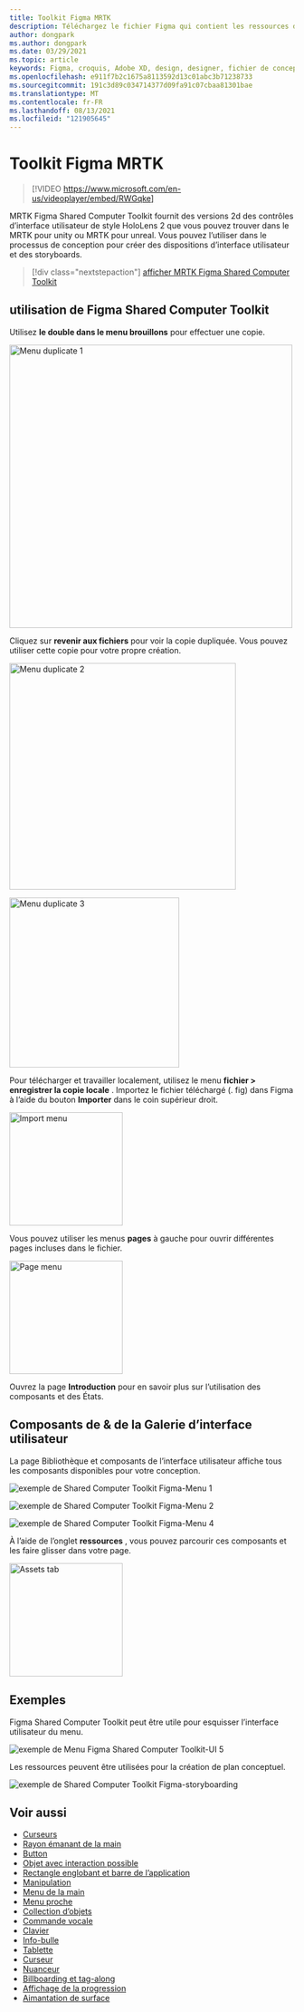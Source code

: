 ```yaml
---
title: Toolkit Figma MRTK
description: Téléchargez le fichier Figma qui contient les ressources des blocs de construction d’interface utilisateur courants.
author: dongpark
ms.author: dongpark
ms.date: 03/29/2021
ms.topic: article
keywords: Figma, croquis, Adobe XD, design, designer, fichier de conception, conception UX, HoloLens, MRTK, réalité mixte Shared Computer Toolkit
ms.openlocfilehash: e911f7b2c1675a8113592d13c01abc3b71238733
ms.sourcegitcommit: 191c3d89c034714377d09fa91c07cbaa81301bae
ms.translationtype: MT
ms.contentlocale: fr-FR
ms.lasthandoff: 08/13/2021
ms.locfileid: "121905645"
---
```

# <a name="mrtk-figma-toolkit"></a>Toolkit Figma MRTK

> [!VIDEO https://www.microsoft.com/en-us/videoplayer/embed/RWGqke]

MRTK Figma Shared Computer Toolkit fournit des versions 2d des contrôles d’interface utilisateur de style HoloLens 2 que vous pouvez trouver dans le MRTK pour unity ou MRTK pour unreal. Vous pouvez l’utiliser dans le processus de conception pour créer des dispositions d’interface utilisateur et des storyboards.

> [!div class="nextstepaction"]
> [afficher MRTK Figma Shared Computer Toolkit](https://www.figma.com/file/zeGez3Phuzel9JrU1o20nn/Figma-Toolkit-for-MRTK-HoloLens-Windows-Mixed-Reality?node-id=116%3A4)

## <a name="how-to-use-figma-toolkit"></a>utilisation de Figma Shared Computer Toolkit
Utilisez **le double dans le menu brouillons** pour effectuer une copie.

<img src="images/UX_Figma_Use1.png" width="500px" alt="Menu duplicate 1"><br>

Cliquez sur **revenir aux fichiers** pour voir la copie dupliquée. Vous pouvez utiliser cette copie pour votre propre création.

<img src="images/UX_Figma_Use2.png" width="400px" alt="Menu duplicate 2"><br>

<img src="images/UX_Figma_Use3.png" width="300px" alt="Menu duplicate 3"><br>

Pour télécharger et travailler localement, utilisez le menu **fichier > enregistrer la copie locale** . Importez le fichier téléchargé (. fig) dans Figma à l’aide du bouton **Importer** dans le coin supérieur droit.

<img src="images/UX_FigmaToolkit_Import.png" width="200px" alt="Import menu"><br>

Vous pouvez utiliser les menus **pages** à gauche pour ouvrir différentes pages incluses dans le fichier.

<img src="images/UX_FigmaToolkit_PageMenu.png" width="200px" alt="Page menu"><br>

Ouvrez la page **Introduction** pour en savoir plus sur l’utilisation des composants et des États.

## <a name="ui-gallery--components"></a>Composants de & de la Galerie d’interface utilisateur
La page Bibliothèque et composants de l’interface utilisateur affiche tous les composants disponibles pour votre conception.

![exemple de Shared Computer Toolkit Figma-Menu 1](images/UX_FigmaToolkit_Components_Menu1.png)<br>

![exemple de Shared Computer Toolkit Figma-Menu 2](images/UX_FigmaToolkit_Components_Menu2.png)<br>


![exemple de Shared Computer Toolkit Figma-Menu 4](images/UX_FigmaToolkit_Components_Menu3a.png)<br>

À l’aide de l’onglet **ressources** , vous pouvez parcourir ces composants et les faire glisser dans votre page.

<img src="images/UX_FigmaToolkit_Components_Menu3.png" width="200px" alt="Assets tab"><br>


## <a name="examples"></a>Exemples

Figma Shared Computer Toolkit peut être utile pour esquisser l’interface utilisateur du menu. 

![exemple de Menu Figma Shared Computer Toolkit-UI 5](images/UX_FigmaToolkit_Examples_Menu.png)<br>


Les ressources peuvent être utilisées pour la création de plan conceptuel.

![exemple de Shared Computer Toolkit Figma-storyboarding](images/UX_FigmaToolkit_Examples_Storyboarding.png)<br>


## <a name="see-also"></a>Voir aussi

* [Curseurs](cursors.md)
* [Rayon émanant de la main](point-and-commit.md)
* [Button](button.md)
* [Objet avec interaction possible](interactable-object.md)
* [Rectangle englobant et barre de l’application](app-bar-and-bounding-box.md)
* [Manipulation](direct-manipulation.md)
* [Menu de la main](hand-menu.md)
* [Menu proche](near-menu.md)
* [Collection d’objets](object-collection.md)
* [Commande vocale](voice-input.md)
* [Clavier](keyboard.md)
* [Info-bulle](tooltip.md)
* [Tablette](slate.md)
* [Curseur](slider.md)
* [Nuanceur](shader.md)
* [Billboarding et tag-along](billboarding-and-tag-along.md)
* [Affichage de la progression](progress.md)
* [Aimantation de surface](surface-magnetism.md)
